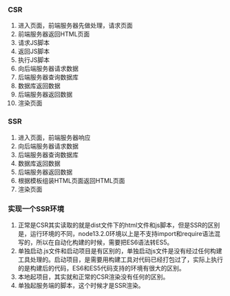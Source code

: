 ### CSR

1. 进入页面，前端服务器先做处理，请求页面
2. 前端服务器返回HTML页面
3. 请求JS脚本
4. 返回JS脚本
5. 执行JS脚本
6. 向后端服务器请求数据
7. 后端服务器查询数据库
8. 数据库返回数据
9. 后端服务器返回数据
10. 渲染页面

### SSR

1. 进入页面，前端服务器响应
2. 向后端服务器请求数据
3. 后端服务器查询数据库
4. 数据库返回数据
5. 后端服务器返回数据
6. 根据模板组装HTML页面返回HTML页面
7. 渲染页面

### 实现一个SSR环境

1. 正常是CSR其实读取的就是dist文件下的html文件和js脚本，但是SSR的区别是，运行环境的不同，node13.2.0环境以上是不支持import和require语法混写的，所以在自动化构建的时候，需要把ES6语法转ES5。
2. 单独启动.js文件和启动项目是有区别的，单独启动js文件是没有经过任何构建工具处理的。启动项目，是需要用构建工具对代码已经打包过了，实际上执行的是构建后的代码，ES6和ES5代码支持的环境有很大的区别。
3. 本地起项目，其实就和正常的CSR渲染没有任何的区别。
4. 单独起服务端的脚本，这个时候才是SSR渲染。